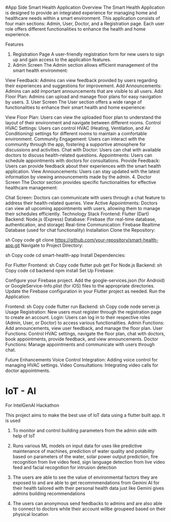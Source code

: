 #App Side
Smart Health Application
Overview
The Smart Health Application is designed to provide an integrated experience for managing home and healthcare needs within a smart environment. This application consists of four main sections: Admin, User, Doctor, and a Registration page. Each user role offers different functionalities to enhance the health and home experience.

Features
1. Registration Page
A user-friendly registration form for new users to sign up and gain access to the application features.
2. Admin Screen
The Admin section allows efficient management of the smart health environment:

View Feedback: Admins can view feedback provided by users regarding their experiences and suggestions for improvement.
Add Announcements: Admins can add important announcements that are visible to all users.
Add Floor Plan: Admins can upload and manage floor plans for easy navigation by users.
3. User Screen
The User section offers a wide range of functionalities to enhance their smart health and home experience:

View Floor Plan: Users can view the uploaded floor plan to understand the layout of their environment and navigate between different rooms.
Control HVAC Settings: Users can control HVAC (Heating, Ventilation, and Air Conditioning) settings for different rooms to maintain a comfortable environment.
Community Engagement: Users can interact with the community through the app, fostering a supportive atmosphere for discussions and activities.
Chat with Doctor: Users can chat with available doctors to discuss health-related questions.
Appointments: Users can schedule appointments with doctors for consultations.
Provide Feedback: Users can provide feedback about their experiences with the smart health application.
View Announcements: Users can stay updated with the latest information by viewing announcements made by the admin.
4. Doctor Screen
The Doctor section provides specific functionalities for effective healthcare management:

Chat Screen: Doctors can communicate with users through a chat feature to address their health-related queries.
View Active Appointments: Doctors can view all upcoming appointments with users, allowing them to manage their schedules efficiently.
Technology Stack
Frontend: Flutter (Dart)
Backend: Node.js (Express)
Database: Firebase (for real-time database, authentication, and storage)
Real-time Communication: Firebase Realtime Database (used for chat functionality)
Installation
Clone the Repository:

sh
Copy code
git clone https://github.com/your-repository/smart-health-app.git
Navigate to Project Directory:

sh
Copy code
cd smart-health-app
Install Dependencies:

For Flutter Frontend:
sh
Copy code
flutter pub get
For Node.js Backend:
sh
Copy code
cd backend
npm install
Set Up Firebase:

Configure your Firebase project.
Add the google-services.json (for Android) or GoogleService-Info.plist (for iOS) files to the appropriate directories.
Update the Firebase configuration in your Flutter project as needed.
Run the Application:

Frontend:
sh
Copy code
flutter run
Backend:
sh
Copy code
node server.js
Usage
Registration: New users must register through the registration page to create an account.
Login: Users can log in to their respective roles (Admin, User, or Doctor) to access various functionalities.
Admin Functions: Add announcements, view user feedback, and manage the floor plan.
User Functions: Control HVAC settings, navigate the floor plan, chat with doctors, book appointments, provide feedback, and view announcements.
Doctor Functions: Manage appointments and communicate with users through chat.

Future Enhancements
Voice Control Integration: Adding voice control for managing HVAC settings.
Video Consultations: Integrating video calls for doctor appointments.
# IoT - AI

For IntelGenAI  Hackathon

This project aims to make the best use of IoT data using a flutter built app. It is used

1) To monitor and control building parameters from the admin side with help of IoT

2) Runs various ML models on input data for uses like predictive maintenance of machines, prediction of water quality and potability based on parameters of the water, solar power output prediction, fire recognition from live video feed, sign language detection from live video feed and facial recognition for intrusion detection

3) The users are able to see the value of environmental factors they are exposed to and are able to get recommmendations from Gemini AI for their health tailored with their personal health data just like Gemini gives admins building recommendations

4) The users can anonymous send feedbacks to admins and are also able to connect to doctors while their account willbe groupeed based on their physical location



